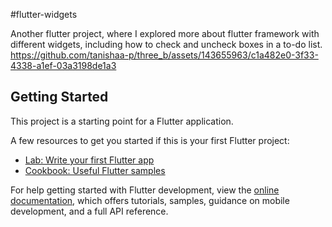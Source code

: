 #flutter-widgets

Another flutter project, where I explored more about flutter framework with different widgets, including how to check and uncheck boxes in a to-do list.
https://github.com/tanishaa-p/three_b/assets/143655963/c1a482e0-3f33-4338-a1ef-03a3198de1a3

## Getting Started

This project is a starting point for a Flutter application.

A few resources to get you started if this is your first Flutter project:

- [Lab: Write your first Flutter app](https://docs.flutter.dev/get-started/codelab)
- [Cookbook: Useful Flutter samples](https://docs.flutter.dev/cookbook)

For help getting started with Flutter development, view the
[online documentation](https://docs.flutter.dev/), which offers tutorials,
samples, guidance on mobile development, and a full API reference.
